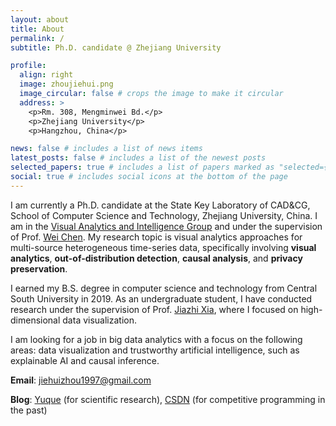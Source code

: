 ```yaml
---
layout: about
title: About
permalink: /
subtitle: Ph.D. candidate @ Zhejiang University

profile:
  align: right
  image: zhoujiehui.png
  image_circular: false # crops the image to make it circular
  address: >
    <p>Rm. 308, Mengminwei Bd.</p>
    <p>Zhejiang University</p>
    <p>Hangzhou, China</p>

news: false # includes a list of news items
latest_posts: false # includes a list of the newest posts
selected_papers: true # includes a list of papers marked as "selected={true}"
social: true # includes social icons at the bottom of the page
---
```


I am currently a Ph.D. candidate at the State Key Laboratory of CAD&CG, School of Computer Science and Technology, Zhejiang University, China. I am in the [Visual Analytics and Intelligence Group](https://zjuvag.org/) and under the supervision of Prof. [Wei Chen](http://www.cad.zju.edu.cn/home/chenwei/index_cn.html). My research topic is visual analytics approaches for multi-source heterogeneous time-series data, specifically involving **visual analytics**, **out-of-distribution detection**, **causal analysis**, and **privacy preservation**.

I earned my B.S. degree in computer science and technology from Central South University in 2019. As an undergraduate student, I have conducted research under the supervision of Prof. [Jiazhi Xia](https://www.xiajiazhi.com/index.html), where I focused on high-dimensional data visualization.

I am looking for a job in big data analytics with a focus on the following areas: data visualization and trustworthy artificial intelligence, such as explainable AI and causal inference.

**Email**: jiehuizhou1997@gmail.com

**Blog**: [Yuque](https://www.yuque.com/algzjh) (for scientific research), [CSDN](https://algzjh.blog.csdn.net/) (for competitive programming in the past)
